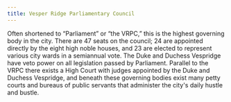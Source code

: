 ```yaml
---
title: Vesper Ridge Parliamentary Council
---
```


Often shortened to “Parliament” or “the VRPC,” this is the highest governing body in the city. There are 47 seats on the council; 24 are appointed directly by the eight high noble houses, and 23 are elected to represent various city wards in a semiannual vote. The Duke and Duchess Vespridge have veto power on all legislation passed by Parliament. Parallel to the VRPC there exists a High Court with judges appointed by the Duke and Duchess Vespridge, and beneath these governing bodies exist many petty courts and bureaus of public servants that administer the city's daily hustle and bustle.